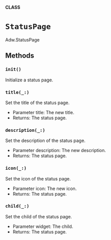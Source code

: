 **CLASS**

# `StatusPage`

Adw.StatusPage

## Methods
### `init()`

Initialize a status page.

### `title(_:)`

Set the title of the status page.
- Parameter title: The new title.
- Returns: The status page.

### `description(_:)`

Set the description of the status page.
- Parameter description: The new description.
- Returns: The status page.

### `icon(_:)`

Set the icon of the status page.
- Parameter icon: The new icon.
- Returns: The status page.

### `child(_:)`

Set the child of the status page.
- Parameter widget: The child.
- Returns: The status page.
